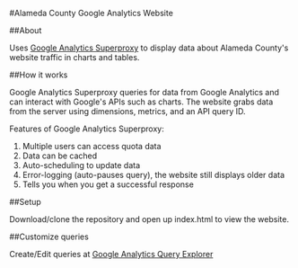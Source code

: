 #Alameda County Google Analytics Website

##About

Uses [Google Analytics Superproxy](https://developers.google.com/analytics/solutions/google-analytics-super-proxy) to display data about Alameda County's website traffic in charts and tables.

##How it works

Google Analytics Superproxy queries for data from Google Analytics and can interact with Google's APIs such as charts. The website grabs data from the server using dimensions, metrics, and an API query ID.

Features of Google Analytics Superproxy:

1. Multiple users can access quota data
2. Data can be cached
3. Auto-scheduling to update data
4. Error-logging (auto-pauses query), the website still displays older data
5. Tells you when you get a successful response

##Setup

Download/clone the repository and open up index.html to view the website.

##Customize queries

Create/Edit queries at [Google Analytics Query Explorer](https://ga-dev-tools.appspot.com/query-explorer/)

